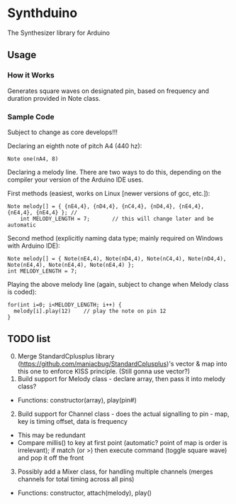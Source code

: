 Synthduino
=============
The Synthesizer library for Arduino

Usage
-----

### How it Works
Generates square waves on designated pin, based on frequency and duration provided in Note class.

### Sample Code
Subject to change as core develops!!!

Declaring an eighth note of pitch A4 (440 hz):

    Note one(nA4, 8)


Declaring a melody line. There are two ways to do this, depending on the compiler your version of the Arduino IDE uses.

First methods (easiest, works on Linux [newer versions of gcc, etc.]):

    Note melody[] = { {nE4,4}, {nD4,4}, {nC4,4}, {nD4,4}, {nE4,4}, {nE4,4}, {nE4,4} }; // 
		int MELODY_LENGTH = 7;       // this will change later and be automatic

Second method (explicitly naming data type; mainly required on Windows with Arduino IDE):

    Note melody[] = { Note(nE4,4), Note(nD4,4), Note(nC4,4), Note(nD4,4), Note(nE4,4), Note(nE4,4), Note(nE4,4) };
    int MELODY_LENGTH = 7;


Playing the above melody line (again, subject to change when Melody class is coded):

    for(int i=0; i<MELODY_LENGTH; i++) {
      melody[i].play(12)    // play the note on pin 12
    }

TODO list
----------
0. Merge StandardCplusplus library (https://github.com/maniacbug/StandardCplusplus)'s vector & map into this one to enforce KISS principle. (Still gonna use vector?)
1. Build support for Melody class - declare array, then pass it into melody class? 
  - Functions: constructor(array), play(pin#)
2. Build support for Channel class - does the actual signalling to pin - map, key is timing offset, data is frequency
  - This may be redundant
  - Compare millis() to key at first point (automatic? point of map is order is irrelevant); if match (or >) then execute command (toggle square wave) and pop it off the front
3. Possibly add a Mixer class, for handling multiple channels (merges channels for total timing across all pins)
  - Functions: constructor, attach(melody), play()